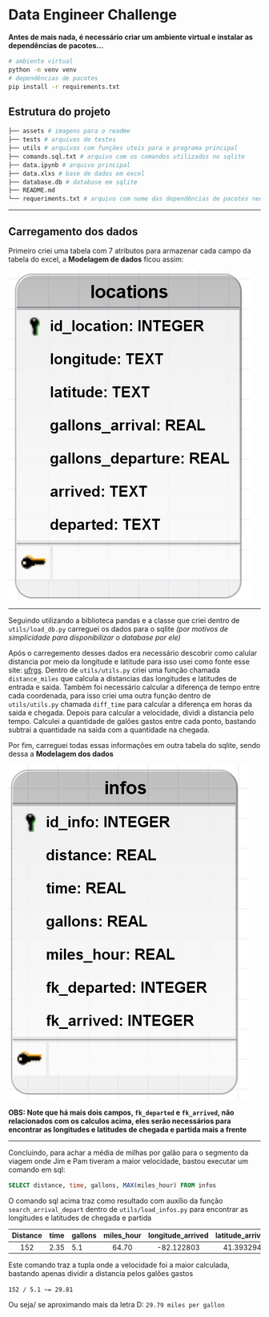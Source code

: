 # Data Engineer Challenge

**Antes de mais nada, é necessário criar um ambiente virtual e instalar as dependências de pacotes...**

```bash
# ambiente virtual
python -m venv venv
# dependências de pacotes
pip install -r requirements.txt
```

## Estrutura do projeto

```bash
├── assets # imagens para o readme
├── tests # arquivos de testes
├── utils # arquivos com funções uteis para o programa principal
├── comands.sql.txt # arquivo com os comandos utilizados no sqlite
├── data.ipynb # arquivo principal
├── data.xlxs # base de dados em excel
├── database.db # database em sqlite
├── README.md
└── requeriments.txt # arquivo com nome das dependências de pacotes necessárias
```

---

## Carregamento dos dados

Primeiro criei uma tabela com 7 atributos para armazenar cada campo da tabela do excel, a  **Modelagem de dados** ficou assim:

![image](assets/logical_model.jpeg)

---

Seguindo utilizando a biblioteca pandas e a classe que criei dentro de `utils/load_db.py` carreguei os dados para o sqlite *(por motivos de simplicidade para disponibilizar o database por ele)*

Após o carregemento desses dados era necessário descobrir como calular distancia por meio da longitude e latitude para isso usei como fonte esse site: [ufrgs](https://cref.if.ufrgs.br/?contact-pergunta=calculo-aproximado-de-distancias-com-base-em-coordenadas-de-latitude-e-longitude). Dentro de `utils/utils.py` criei uma função chamada `distance_miles` que calcula a distancias das longitudes e latitudes de entrada e saida. Também foi necessário calcular a diferença de tempo entre cada coordenada, para isso criei uma outra função dentro de `utils/utils.py` chamada `diff_time` para calcular a diferença em horas da saida e chegada. Depois para calcular a velocidade, dividi a distancia pelo tempo. Calculei a quantidade de galões gastos entre cada ponto, bastando subtrai a quantidade na saida com a quantidade na chegada.

Por fim, carreguei todas essas informações em outra tabela do sqlite, sendo dessa a **Modelagem dos dados**

![image](assets/logical_model_2.jpeg)

**OBS: Note que há mais dois campos, `fk_departed` e `fk_arrived`, não relacionados com os calculos acima, eles serão necessários para encontrar as longitudes e latitudes de chegada e partida mais a frente**

---

Concluindo, para achar a média de milhas por galão para o segmento da viagem onde Jim e Pam tiveram a maior velocidade, bastou executar um comando em sql:

```sql
SELECT distance, time, gallons, MAX(miles_hour) FROM infos
```

O comando sql acima traz como resultado com auxílio  da função `search_arrival_depart` dentro de `utils/load_infos.py` para encontrar as longitudes e latitudes de chegada e partida

Distance | time | gallons | miles_hour | longitude_arrived | latitude_arrived | longitude_departed | latitude_departed
:---: | :---: | :--- | :---: | :---: | :---: | :---: | :---:
152 | 2.35 | 5.1 | 64.70 | -82.122803 | 41.393294 | -80.837402 | 41.393294

Este comando traz a tupla onde a velocidade foi a maior calculada, bastando apenas dividir a distancia pelos galões gastos

`152 / 5.1 ~= 29.81`

Ou seja/ se aproximando mais da letra D: `29.79 miles per gallon`
